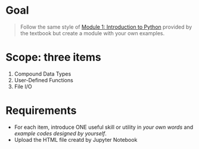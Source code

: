 # Goal #
> Follow the same style of <a href="http://www.cse.msu.edu/~ptan/dmbook/tutorials/tutorial1/tutorial1.html" target="_new">Module 1: Introduction to Python</a> provided by the textbook but create a module with your own examples.

# Scope: three items #
1. Compound Data Types
2. User-Defined Functions
3. File I/O

# Requirements #
- For each item, introduce ONE useful skill or utility in *your own words* and *example codes designed by yourself*.
- Upload the HTML file creatd by Jupyter Notebook
